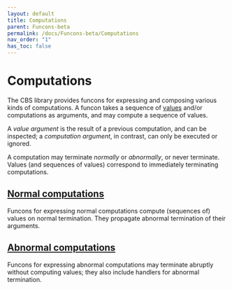 ```yaml
---
layout: default
title: Computations
parent: Funcons-beta
permalink: /docs/Funcons-beta/Computations
nav_order: "1"
has_toc: false
---
```


Computations
============

The CBS library provides funcons for expressing and composing various kinds of
computations.
A funcon takes a sequence of [values] and/or computations as arguments, and may compute a sequence of values.

A *value argument* is the result of a previous computation, and can be inspected; a *computation argument*, in contrast, can only be executed or ignored.

A computation may terminate *normally* or *abnormally*, or never terminate. 
Values (and sequences of values) correspond to immediately terminating computations.

[Normal computations]
--------------------

Funcons for expressing normal computations compute (sequences of) values on normal termination.
They propagate abnormal termination of their arguments.

[Abnormal computations]
----------------------

Funcons for expressing abnormal computations may terminate abruptly without computing values; they also include handlers for abnormal termination.


[Normal computations]:     /CBS-beta/docs/Funcons-beta/Computations/Normal

[Abnormal computations]:     /CBS-beta/docs/Funcons-beta/Computations/Abnormal

[Values]: /CBS-beta/docs/Funcons-beta/Values
